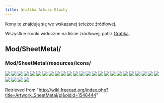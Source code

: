 ```yaml
---
title: Grafika Arkusz Blachy
---
```


Ikony te znajdują się we wskazanej ścieżce źródłowej.

Wszystkie ikonki widoczne na liście źródłowej, patrz [Grafika](/Artwork/pl "Artwork/pl").

## Mod/SheetMetal/

### Mod/SheetMetal/resources/icons/

![](/images/FaceSelection_Off.svg)
![](/images/FaceSelection_On.svg)
![](/images/Invert_Off.svg)
![](/images/Invert_On.svg)
![](/images/SheetMetal_AddBase.svg)
![](/images/SheetMetal_AddBend.svg)
![](/images/SheetMetal_AddCornerRelief.svg)
![](/images/SheetMetal_AddCutout.svg)
![](/images/SheetMetal_AddFoldWall.svg)
![](/images/SheetMetal_AddJunction.svg)
![](/images/SheetMetal_AddRelief.svg)
![](/images/SheetMetal_AddWall.svg)
![](/images/SheetMetal_BaseShape.svg)
![](/images/SheetMetal_Extrude.svg)
![](/images/SheetMetal_Forming.svg)
![](/images/SheetMetal_Refold.svg)
![](/images/SheetMetal_SketchOnSheet.svg)
![](/images/SheetMetal_UnattendedUnfold.svg)
![](/images/SheetMetal_Unfold.svg)
![](/images/SheetMetal_UnfoldUpdate.svg)
![](/images/SheetMetal_WallLenInn.svg)
![](/images/SheetMetal_WallLenLeg.svg)
![](/images/SheetMetal_WallLenOut.svg)
![](/images/SheetMetal_WallLenTang.svg)
![](/images/SheetMetal_WallPosMatIns.svg)
![](/images/SheetMetal_WallPosMatOut.svg)
![](/images/SheetMetal_WallPosOffset.svg)
![](/images/SheetMetal_WallPosMatThkOut.svg)
![](/images/Sheetmetal_workbench_icon.svg)

Retrieved from "<http://wiki.freecad.org/index.php?title=Artwork_SheetMetal/pl&oldid=1546444>"
